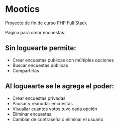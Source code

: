 # Mootics
Proyecto de fin de curso PHP Full Stack 

Página para crear encuestas.


## Sin loguearte permite:
* Crear encuestas publicas con múltiples opciones  
* Buscar encuestas públicas
* Compartirlas

## Al loguearte se le agrega el poder:
* Crear encuestas privadas
* Pausar y reanudar encuestas
* Visualiar cuantos votos tuvo cada opción
* Eliminar encuestas
* Cambiar de contraseña o eliminar el usuario

